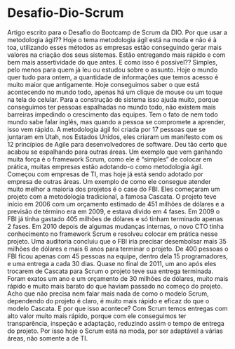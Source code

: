 # Desafio-Dio-Scrum

Artigo escrito para o Desafio do Bootcamp de Scrum da DIO.
Por que usar a metodologia ágil??
Hoje o tema metodologia ágil está na moda e não é à toa, utilizando esses métodos as empresas estão conseguindo gerar mais valores na criação dos seus sistemas. Estão entregando mais rápido e com bem mais assertividade do que antes.
E como isso é possível??
Simples, pelo menos para quem já leu ou estudou sobre o assunto. Hoje o mundo quer tudo para ontem, a quantidade de informações que temos acesso é muito maior que antigamente. Hoje conseguimos saber o que está acontecendo no mundo todo, apenas há um clique de mouse ou um toque na tela do celular.
Para a construção de sistema isso ajuda muito, porque conseguimos ter pessoas espalhadas no mundo todo, não existem mais barreiras impedindo o crescimento das equipes. Tem o fato de nem todo mundo sabe falar inglês, mas quando a pessoa se compromete a aprender, isso vem rápido.
A metodologia ágil foi criada por 17 pessoas que se juntaram em Utah, nos Estados Unidos, eles criaram um manifesto com os 12 princípios de Agile para desenvolvedores de software. Deu tão certo que acabou se espalhando para outras áreas. 
Um exemplo que vem ganhando muita força é o framework Scrum, como ele é “simples” de colocar em prática, muitas empresas estão adotando-o como metodologia ágil. Começou com empresas de TI, mas hoje já está sendo adotado por empresa de outras áreas.
Um exemplo de como ele consegue atender muito melhor a maioria dos projetos é o case do FBI.
Eles começaram um projeto com a metodologia tradicional, a famosa Cascata. O projeto teve início em 2006 com um orçamento estimado de 451 milhões de dólares e a previsão de término era em 2009, e estava divido em 4 fases.
Em 2009 o FBI já tinha gastado 405 milhões de dólares e só tinham terminado apenas 2 fases.
Em 2010 depois de algumas mudanças internas, o novo CTO tinha conhecimento no framework Scrum e resolveu colocar em prática nesse projeto. Uma auditoria concluiu que o FBI iria precisar desembolsar mais 35 milhões de dólares e mais 6 anos para terminar o projeto.
De 400 pessoas o FBI ficou apenas com 45 pessoas na equipe, dentro dela 15 programadores, e uma entrega a cada 30 dias.
Quase no final de 2011, um ano após eles trocarem de Cascata para Scrum o projeto teve sua entrega terminada. Foram exatos um ano e um orçamento de 30 milhões de dólares, muito mais rápido e muito mais barato do que haviam passado no começo do projeto.
Acho que não precisa nem falar mais nada de como o modelo Scrum, dependendo do projeto é claro, é muito mais rápido e eficaz do que o modelo Cascata.
E por que isso acontece?
Com Scrum temos entregas com alto valor muito mais rápido, porque com ele conseguimos ter transparência, inspeção e adaptação, reduzindo assim o tempo de entrega do projeto.
Por isso hoje o Scrum está na moda, por ser adaptável a várias áreas, não somente a de TI. 
